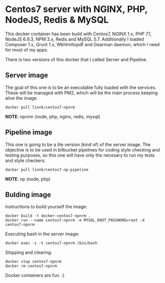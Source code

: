 # Centos7 server with NGINX, PHP, NodeJS, Redis & MySQL

This docker container has been build with Centos7, NGINX 1.x, PHP 7.1, NodeJS 6.9.3, NPM 3.x, Redis and MySQL 5.7. Additionally I loaded Composer 1.x, Grunt 1.x, Wkhtmltopdf and Gearman daemon, which I need for most of my apps.

There is two versions of this docker that I called Server and Pipeline.

## Server image

The goal of this one is to be an executable fully loaded with the services. These will be managed with PM2, which will be the main process keeping alive the image.

```
docker pull linnk/centos7-npnrm
```

**NOTE**: npnrm (node, php, nginx, redis, mysql)

## Pipeline image

This one is going to be a lite version (kind of) of the server image. The objective is to be used in bitbucket pipelines for coding style checking and testing purposes, so this one will have only the necesary to run my tests and style checkers.

```
docker pull linnk/centos7-np-pipeline
```

**NOTE**: np (node, php)

## Bulding image

Instructions to build yourself the image:

```
docker build -t docker-centos7-npnrm .
docker run --name centos7-npnrm -e MYSQL_ROOT_PASSWORD=root -d centos7-npnrm
```

Executing bash in the server image:

```
docker exec -i -t centos7-npnrm /bin/bash
```

Stopping and clearing:

```
docker stop centos7-npnrm
docker rm centos7-npnrm
```

Docker containers are fun. :)

